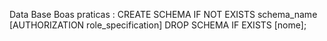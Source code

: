 Data Base
Boas praticas :
CREATE SCHEMA IF NOT EXISTS schema_name [AUTHORIZATION role_specification]
DROP SCHEMA IF EXISTS [nome];